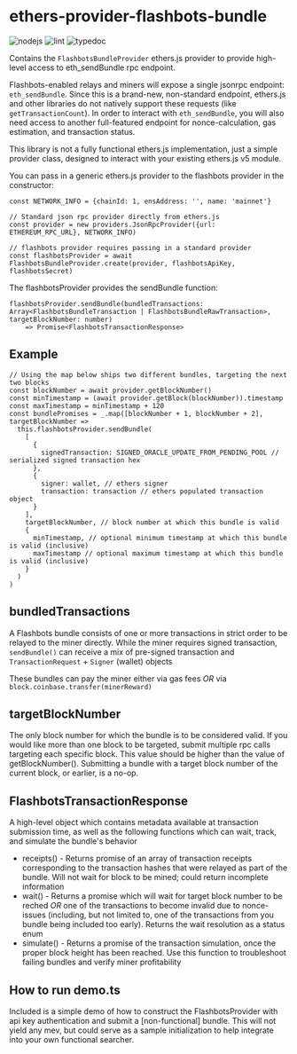 # ethers-provider-flashbots-bundle

![nodejs](https://github.com/sambacha/ethers-provider-flashbots-bundle/workflows/nodejs/badge.svg)
![lint](https://github.com/sambacha/ethers-provider-flashbots-bundle/workflows/lint/badge.svg)
![typedoc](https://github.com/sambacha/ethers-provider-flashbots-bundle/workflows/typedoc/badge.svg)

Contains the `FlashbotsBundleProvider` ethers.js provider to provide high-level access to eth_sendBundle rpc endpoint.

Flashbots-enabled relays and miners will expose a single jsonrpc endpoint: `eth_sendBundle`. Since this is a brand-new, non-standard endpoint, ethers.js and other libraries do not natively support these requests (like `getTransactionCount`). In order to interact with `eth_sendBundle`, you will also need access to another full-featured endpoint for nonce-calculation, gas estimation, and transaction status.

This library is not a fully functional ethers.js implementation, just a simple provider class, designed to interact with your existing ethers.js v5 module.

You can pass in a generic ethers.js provider to the flashbots provider in the constructor:

```
const NETWORK_INFO = {chainId: 1, ensAddress: '', name: 'mainnet'}

// Standard json rpc provider directly from ethers.js
const provider = new providers.JsonRpcProvider({url: ETHEREUM_RPC_URL}, NETWORK_INFO)

// flashbots provider requires passing in a standard provider
const flashbotsProvider = await FlashbotsBundleProvider.create(provider, flashbotsApiKey, flashbotsSecret)
```

The flashbotsProvider provides the sendBundle function:

```
flashbotsProvider.sendBundle(bundledTransactions: Array<FlashbotsBundleTransaction | FlashbotsBundleRawTransaction>, targetBlockNumber: number)
    => Promise<FlashbotsTransactionResponse>
```

## Example

```
// Using the map below ships two different bundles, targeting the next two blocks
const blockNumber = await provider.getBlockNumber()
const minTimestamp = (await provider.getBlock(blockNumber)).timestamp
const maxTimestamp = minTimestamp + 120
const bundlePromises = _.map([blockNumber + 1, blockNumber + 2], targetBlockNumber =>
  this.flashbotsProvider.sendBundle(
    [
      {
        signedTransaction: SIGNED_ORACLE_UPDATE_FROM_PENDING_POOL // serialized signed transaction hex
      },
      {
        signer: wallet, // ethers signer
        transaction: transaction // ethers populated transaction object
      }
    ],
    targetBlockNumber, // block number at which this bundle is valid
    {
      minTimestamp, // optional minimum timestamp at which this bundle is valid (inclusive)
      maxTimestamp // optional maximum timestamp at which this bundle is valid (inclusive)
    }
  )
)
```

## bundledTransactions

A Flashbots bundle consists of one or more transactions in strict order to be relayed to the miner directly. While the miner requires signed transaction, `sendBundle()` can receive a mix of pre-signed transaction and `TransactionRequest` + `Signer` (wallet) objects

These bundles can pay the miner either via gas fees _OR_ via `block.coinbase.transfer(minerReward)`

## targetBlockNumber

The only block number for which the bundle is to be considered valid. If you would like more than one block to be targeted, submit multiple rpc calls targeting each specific block. This value should be higher than the value of getBlockNumber(). Submitting a bundle with a target block number of the current block, or earlier, is a no-op.

## FlashbotsTransactionResponse

A high-level object which contains metadata available at transaction submission time, as well as the following functions which can wait, track, and simulate the bundle's behavior

- receipts() - Returns promise of an array of transaction receipts corresponding to the transaction hashes that were relayed as part of the bundle. Will not wait for block to be mined; could return incomplete information
- wait() - Returns a promise which will wait for target block number to be reched _OR_ one of the transactions to become invalid due to nonce-issues (including, but not limited to, one of the transactions from you bundle being included too early). Returns the wait resolution as a status enum
- simulate() - Returns a promise of the transaction simulation, once the proper block height has been reached. Use this function to troubleshoot failing bundles and verify miner profitability

## How to run demo.ts

Included is a simple demo of how to construct the FlashbotsProvider with api key authentication and submit a [non-functional] bundle. This will not yield any mev, but could serve as a sample initialization to help integrate into your own functional searcher.
